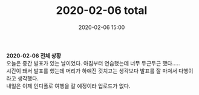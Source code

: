 ﻿---
title: "2020-02-06 total"
date: 2020-02-06 15:00
categories: purdueProject
---

**2020-02-06 전체 상황**  
오늘은 중간 발표가 있는 날이었다.
아침부터 연습했는데 너무 두근두근 했다.....  
시간이 돼서 발표를 했는데 머리가 하얘진 것치고는 생각보다 발표를 잘 마쳐서 다행이라고 생각했다.  
내일은 이제 인디폴로 여행을 갈 예정이라 업로드가 없다.  
